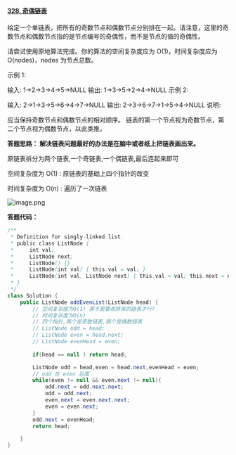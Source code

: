 #### [328. 奇偶链表](https://leetcode-cn.com/problems/odd-even-linked-list/)

给定一个单链表，把所有的奇数节点和偶数节点分别排在一起。请注意，这里的奇数节点和偶数节点指的是节点编号的奇偶性，而不是节点的值的奇偶性。

请尝试使用原地算法完成。你的算法的空间复杂度应为 O(1)，时间复杂度应为 O(nodes)，nodes 为节点总数。

示例 1:

输入: 1->2->3->4->5->NULL
输出: 1->3->5->2->4->NULL
示例 2:

输入: 2->1->3->5->6->4->7->NULL 
输出: 2->3->6->7->1->5->4->NULL
说明:

应当保持奇数节点和偶数节点的相对顺序。
链表的第一个节点视为奇数节点，第二个节点视为偶数节点，以此类推。



**答题思路： 解决链表问题最好的办法是在脑中或者纸上把链表画出来。**

原链表拆分为两个链表,一个奇链表,一个偶链表,最后连起来即可

空间复杂度为 O(1) : 原链表的基础上四个指针的改变

时间复杂度为 O(n) : 遍历了一次链表



![image.png](https://pic.leetcode-cn.com/00bd1d974b5a2e6d7d4faf0d5baad1c691f4ed8963cb1b7133d1112bad4c5e86-image.png)



**答题代码：**

```java
/**
 * Definition for singly-linked list.
 * public class ListNode {
 *     int val;
 *     ListNode next;
 *     ListNode() {}
 *     ListNode(int val) { this.val = val; }
 *     ListNode(int val, ListNode next) { this.val = val; this.next = next; }
 * }
 */
class Solution {
    public ListNode oddEvenList(ListNode head) {
        // 空间复杂度为O(1) 那不是要改原来的链表才行?
        // 时间复杂度为O(n) 
        // 四个指针,两个是奇数链表,两个是偶数链表
        // ListNode odd = head;
        // ListNode even = head.next;
        // ListNode evenHead = even;
        
        if(head == null ) return head;

        ListNode odd = head,even = head.next,evenHead = even;
        // odd 在 even 后面
        while(even != null && even.next != null){
            odd.next = odd.next.next;
            odd = odd.next;
            even.next = even.next.next;
            even = even.next;
        }
        odd.next = evenHead;
        return head;

    }
}
```

